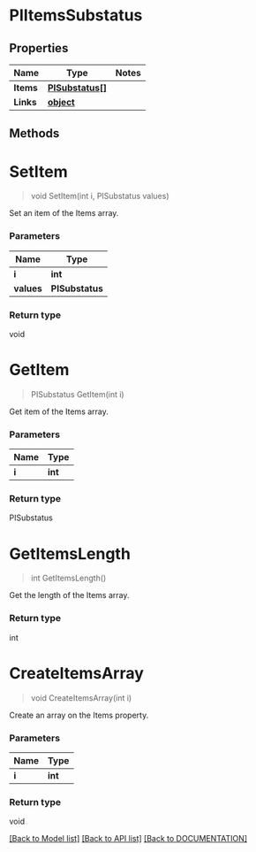 # PIItemsSubstatus

## Properties
Name | Type | Notes
------------ | ------------- | -------------
**Items** | **[**PISubstatus[]**](../Model/PISubstatus.md)**
**Links** | **[**object**](../Model/Object.md)**

## Methods

# **SetItem**
> void SetItem(int i, PISubstatus values)

Set an item of the Items array.

### Parameters

Name | Type
------------- | -------------
 **i** | **int**
 **values** | **PISubstatus**

### Return type

void


# **GetItem**
> PISubstatus GetItem(int i)

Get item of the Items array.

### Parameters

Name | Type
------------- | -------------
 **i** | **int**

### Return type

PISubstatus


# **GetItemsLength**
> int GetItemsLength()

Get the length of the Items array.


### Return type

int


# **CreateItemsArray**
> void CreateItemsArray(int i)

Create an array on the Items property.

### Parameters

Name | Type
------------- | -------------
 **i** | **int**

### Return type

void

[[Back to Model list]](../../DOCUMENTATION.md#documentation-for-models) [[Back to API list]](../../DOCUMENTATION.md#documentation-for-api-endpoints) [[Back to DOCUMENTATION]](../../DOCUMENTATION.md)
